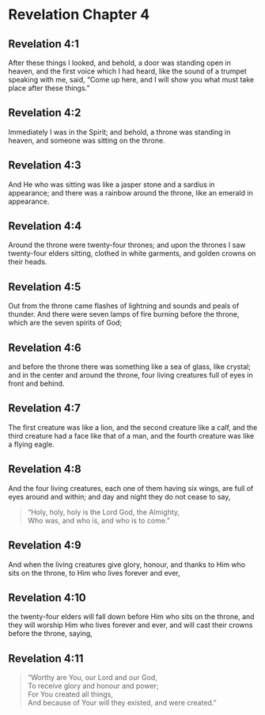 # Revelation Chapter 4

## Revelation 4:1

After these things I looked, and behold, a door was standing open in heaven, and the first voice which I had heard, like the sound of a trumpet speaking with me, said, “Come up here, and I will show you what must take place after these things.”

## Revelation 4:2

Immediately I was in the Spirit; and behold, a throne was standing in heaven, and someone was sitting on the throne.

## Revelation 4:3

And He who was sitting was like a jasper stone and a sardius in appearance; and there was a rainbow around the throne, like an emerald in appearance.

## Revelation 4:4

Around the throne were twenty-four thrones; and upon the thrones I saw twenty-four elders sitting, clothed in white garments, and golden crowns on their heads.

## Revelation 4:5

Out from the throne came flashes of lightning and sounds and peals of thunder. And there were seven lamps of fire burning before the throne, which are the seven spirits of God;

## Revelation 4:6

and before the throne there was something like a sea of glass, like crystal; and in the center and around the throne, four living creatures full of eyes in front and behind.

## Revelation 4:7

The first creature was like a lion, and the second creature like a calf, and the third creature had a face like that of a man, and the fourth creature was like a flying eagle.

## Revelation 4:8

And the four living creatures, each one of them having six wings, are full of eyes around and within; and day and night they do not cease to say,

> “Holy, holy, holy is the Lord God, the Almighty,  
> Who was, and who is, and who is to come.”

## Revelation 4:9

And when the living creatures give glory, honour, and thanks to Him who sits on the throne, to Him who lives forever and ever,

## Revelation 4:10

the twenty-four elders will fall down before Him who sits on the throne, and they will worship Him who lives forever and ever, and will cast their crowns before the throne, saying,

## Revelation 4:11

> “Worthy are You, our Lord and our God,  
> To receive glory and honour and power;  
> For You created all things,  
> And because of Your will they existed, and were created.”
